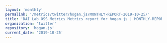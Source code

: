 ```yaml
---
layout: 'monthly'
permalink: '/metrics/twitter/hogan.js/MONTHLY-REPORT-2019-10-25/'
title: 'DAI Lab OSS Metrics Metrics report for hogan.js | MONTHLY-REPORT-2019-10-25'
organization: 'twitter'
repository: 'hogan.js'
current_date: '2019-10-25'
---
```

